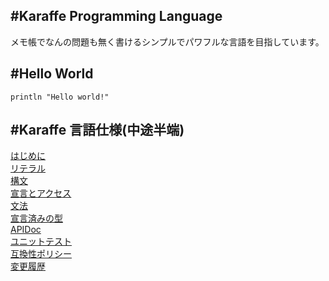 #Karaffe Programming Language
---
メモ帳でなんの問題も無く書けるシンプルでパワフルな言語を目指しています。  

#Hello World
---
```
println "Hello world!"
``` 
#Karaffe 言語仕様(中途半端)
---
[はじめに](spec/1_Introduction.md)  
[リテラル](spec/2_Literals.md)  
[構文](spec/3_Syntax.md)  
[宣言とアクセス](spec/4_Dcl.md)  
[文法](spec/5_Grammer.md)  
[宣言済みの型](spec/6_Types.md)  
[APIDoc](spec/7_APIDoc.md)  
[ユニットテスト](spec/8_Testing.md)  
[互換性ポリシー](spec/9_Compatibility.md)  
[変更履歴](ReleaseNote.md)
